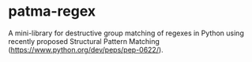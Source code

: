 # patma-regex
A mini-library for destructive group matching of regexes in Python using recently proposed Structural Pattern Matching (https://www.python.org/dev/peps/pep-0622/).
